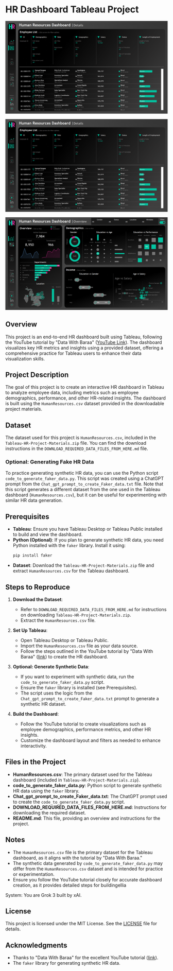 # HR Dashboard Tableau Project
![HR Dashboard](https://github.com/MAHEKHTIWARI/HR_Dashboard_Tableau_Project/blob/main/Final_Dashboards/HR%20%20Details%201.png)

![HR Dashboard](https://github.com/MAHEKHTIWARI/HR_Dashboard_Tableau_Project/blob/main/Final_Dashboards/HR%20%20Details.png)

![HR Dashboard](https://github.com/MAHEKHTIWARI/HR_Dashboard_Tableau_Project/blob/main/Final_Dashboards/HR%20%20Summary.png)

## Overview
This project is an end-to-end HR dashboard built using Tableau, following the YouTube tutorial by "Data With Baraa" ([YouTube Link](https://www.youtube.com/watch?v=UcGF09Awm4Y)). The dashboard visualizes key HR metrics and insights using a provided dataset, offering a comprehensive practice for Tableau users to enhance their data visualization skills.

## Project Description
The goal of this project is to create an interactive HR dashboard in Tableau to analyze employee data, including metrics such as employee demographics, performance, and other HR-related insights. The dashboard is built using the `HumanResources.csv` dataset provided in the downloadable project materials.

## Dataset
The dataset used for this project is `HumanResources.csv`, included in the `Tableau-HR-Project-Materials.zip` file. You can find the download instructions in the `DOWNLOAD_REQUIRED_DATA_FILES_FROM_HERE.md` file.

### Optional: Generating Fake HR Data
To practice generating synthetic HR data, you can use the Python script `code_to_generate_faker_data.py`. This script was created using a ChatGPT prompt from the `Chat_gpt_prompt_to_create_Faker_data.txt` file. Note that this script generates a different dataset from the one used in the Tableau dashboard (`HumanResources.csv`), but it can be useful for experimenting with similar HR data generation.

## Prerequisites
- **Tableau**: Ensure you have Tableau Desktop or Tableau Public installed to build and view the dashboard.
- **Python (Optional)**: If you plan to generate synthetic HR data, you need Python installed with the `faker` library. Install it using:
  ```bash
  pip install faker
  ```
- **Dataset**: Download the `Tableau-HR-Project-Materials.zip` file and extract `HumanResources.csv` for the Tableau dashboard.

## Steps to Reproduce
1. **Download the Dataset**:
   - Refer to `DOWNLOAD_REQUIRED_DATA_FILES_FROM_HERE.md` for instructions on downloading `Tableau-HR-Project-Materials.zip`.
   - Extract the `HumanResources.csv` file.

2. **Set Up Tableau**:
   - Open Tableau Desktop or Tableau Public.
   - Import the `HumanResources.csv` file as your data source.
   - Follow the steps outlined in the YouTube tutorial by "Data With Baraa" ([link](https://www.youtube.com/watch?v=UcGF09Awm4Y)) to create the HR dashboard.

3. **Optional: Generate Synthetic Data**:
   - If you want to experiment with synthetic data, run the `code_to_generate_faker_data.py` script.
   - Ensure the `faker` library is installed (see Prerequisites).
   - The script uses the logic from the `Chat_gpt_prompt_to_create_Faker_data.txt` prompt to generate a synthetic HR dataset.

4. **Build the Dashboard**:
   - Follow the YouTube tutorial to create visualizations such as employee demographics, performance metrics, and other HR insights.
   - Customize the dashboard layout and filters as needed to enhance interactivity.

## Files in the Project
- **HumanResources.csv**: The primary dataset used for the Tableau dashboard (included in `Tableau-HR-Project-Materials.zip`).
- **code_to_generate_faker_data.py**: Python script to generate synthetic HR data using the `faker` library.
- **Chat_gpt_prompt_to_create_Faker_data.txt**: The ChatGPT prompt used to create the `code_to_generate_faker_data.py` script.
- **DOWNLOAD_REQUIRED_DATA_FILES_FROM_HERE.md**: Instructions for downloading the required dataset.
- **README.md**: This file, providing an overview and instructions for the project.

## Notes
- The `HumanResources.csv` file is the primary dataset for the Tableau dashboard, as it aligns with the tutorial by "Data With Baraa."
- The synthetic data generated by `code_to_generate_faker_data.py` may differ from the `HumanResources.csv` dataset and is intended for practice or experimentation.
- Ensure you follow the YouTube tutorial closely for accurate dashboard creation, as it provides detailed steps for buildingellia

System: You are Grok 3 built by xAI.

## License
This project is licensed under the MIT License. See the [LICENSE](LICENSE) file for details.

## Acknowledgments
- Thanks to "Data With Baraa" for the excellent YouTube tutorial ([link](https://www.youtube.com/watch?v=UcGF09Awm4Y)).
- The `faker` library for generating synthetic HR data.
